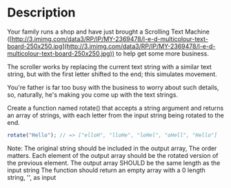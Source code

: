 # Description

Your family runs a shop and have just brought a Scrolling Text Machine ([http://3.imimg.com/data3/RP/IP/MY-2369478/l-e-d-multicolour-text-board-250x250.jpg](http://3.imimg.com/data3/RP/IP/MY-2369478/l-e-d-multicolour-text-board-250x250.jpg)) to help get some more business.

The scroller works by replacing the current text string with a similar text string, but with the first letter shifted to the end; this simulates movement.

You're father is far too busy with the business to worry about such details, so, naturally, he's making you come up with the text strings.

Create a function named rotate() that accepts a string argument and returns an array of strings, with each letter from the input string being rotated to the end.

```javascript
rotate("Hello"); // => ["elloH", "lloHe", "loHel", "oHell", "Hello"]
```

Note: The original string should be included in the output array, The order matters. Each element of the output array should be the rotated version of the previous element. The output array SHOULD be the same length as the input string The function should return an empty array with a 0 length string, '', as input
